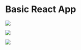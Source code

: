 # Basic React App


![](https://files.slack.com/files-pri/T024ZJBML-FHGFE1L1Z/image.png?pub_secret=461db3ae52)


![](https://files.slack.com/files-pri/T024ZJBML-FHGFFAV51/image.png?pub_secret=1c22a7f8ef)


![](https://files.slack.com/files-pri/T024ZJBML-FHU0Z2PBJ/image.png?pub_secret=ab537f5db1)
